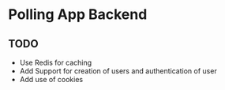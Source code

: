# Polling App Backend

## TODO
- Use Redis for caching
- Add Support for creation of users and authentication of user
- Add use of cookies